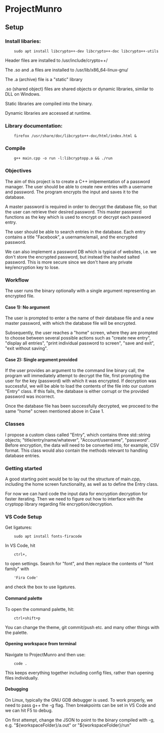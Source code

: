 # ProjectMunro

## Setup

### Install libaries:

```
	sudo apt install libcrypto++-dev libcrypto++-doc libcrypto++-utils
```
Header files are installed to /usr/include/crypto++/

The .so and .a files are installed to /usr/lib/x86_64-linux-gnu/

The .a (archive) file is a "static" library

.so (shared object) files are shared objects or dynamic libraries, similar to DLL on Windows.

Static libraries are compiled into the binary.

Dynamic libraries are accessed at runtime.

### Library documentation:

```
	firefox /usr/share/doc/libcrypto++-doc/html/index.html &
```
### Compile

```
	g++ main.cpp -o run -l:libcryptopp.a && ./run
```

### Objectives
The aim of this project is to create a C++ imlpementation
of a password manager. The user should be able to create new
entries with a username and password. The program encrypts 
the input and saves it to the database.

A master password is required in order to decrypt the database
file, so that the user can retrieve their desired password. This
master password functions as the key which is used to encrypt
or decrypt each password entry.

The user should be able to search entries in the database.
Each entry contains a title "Facebook", a username/email,
and the encrypted password.

We can also implement a password DB which is typical of websites,
i.e. we don't store the encrypted password, but instead the hashed
salted password. This is more secure since we don't have any private
key/encryption key to lose.

### Workflow
The user runs the binary optionally with a single argument representing
an encrypted file.

#### Case 1): No argument
The user is prompted to enter a the name of their database file and a
new master password, with which the database file will be encrypted.

Subsequently, the user reaches a "home" screen, where they are prompted
to choose between several possible actions such as "create new entry",
"display all entries", "print individual password to screen", "save and exit",
"exit without saving".

#### Case 2): Single argument provided
If the user provides an argument to the command line binary call, the program
will immediately attempt to decrypt the file, first prompting the user for
the key (password) with which it was encrypted. If decryption was successful,
we will be able to load the contents of the file into our custom "Entry" class.
If this fails, the database is either corrupt or the provided password was incorrect.

Once the database file has been successfully decrypted, we proceed to the same
"home" screen mentioned above in Case 1.

### Classes
I propose a custom class called "Entry", which contains three std::string objects;
"title/entry/name/whatever", "Account/username", "password". Before encryption,
the data will need to be converted into, for example, CSV format. This class would
also contain the methods relevant to handling database entries.

### Getting started
A good starting point would be to lay out the structure of main.cpp, including the
home screen functionality, as well as to define the Entry class.

For now we can hard code the input data for encryption decryption for faster iterating.
Then we need to figure out how to interface with the cryptopp library regarding file
encryption/decryption.

### VS Code Setup

Get ligatures:
```
	sudo apt install fonts-firacode
```
In VS Code, hit
```
	ctrl+,
```
to open settings. Search for "font", and then replace the contents of "font family"
with
```
	'Fira Code'
```
and check the box to use ligatures.

#### Command palette
To open the command palette, hit:
```
	ctrl+shift+p
```

You can change the theme, git commit/push etc. and many other things
with the palette.

#### Opening workspace from terminal
Navigate to ProjectMunro and then use:
```
	code .
```
This keeps everything together including config files, rather than opening
files individually.

#### Debugging
On Linux, typically the GNU GDB debugger is used.
To work properly, we need to pass g++ the -g flag.
Then breakpoints can be set in VS Code and we can hit F5
to debug.

On first attempt, change the JSON to point to the binary
compiled with -g, e.g. "${workspaceFolder}/a.out"
or "${workspaceFolder}/run"
